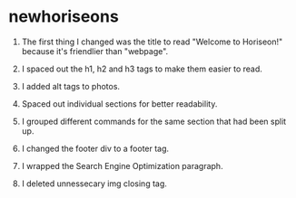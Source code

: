 # newhoriseons

1. The first thing I changed was the title to read "Welcome to Horiseon!" because it's friendlier than "webpage".

2. I spaced out the h1, h2 and h3 tags to make them easier to read.

3. I added alt tags to photos.

4. Spaced out individual sections for better readability.

5. I grouped different commands for the same section that had been split up.

6. I changed the footer div to a footer tag.

7. I wrapped the Search Engine Optimization paragraph.

8. I deleted unnessecary img closing tag.